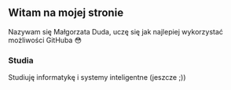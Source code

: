 
## Witam na mojej stronie
Nazywam się Małgorzata Duda, uczę się jak najlepiej wykorzystać możliwości GitHuba :flushed:
### Studia
Studiuję informatykę i systemy inteligentne 
(jeszcze ;))



